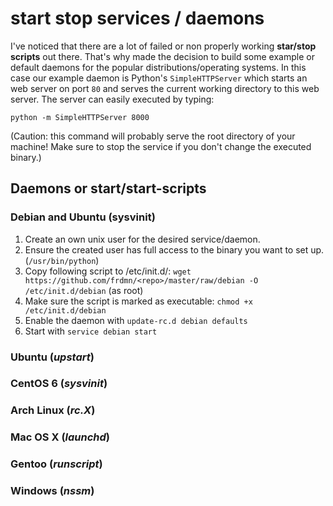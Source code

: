 # start stop services / daemons

I've noticed that there are a lot of failed or non properly working **star/stop scripts** out there. That's why made the decision to build some example or default daemons for the popular distributions/operating systems. In this case our example daemon is Python's `SimpleHTTPServer` which starts an web server on port `80` and serves the current working directory to this web server. The server can easily executed by typing:

    python -m SimpleHTTPServer 8000

(Caution: this command will probably serve the root directory of your machine! Make sure to stop the service if you don't change the executed binary.)

## Daemons or start/start-scripts
### Debian and Ubuntu (sysvinit)

1. Create an own unix user for the desired service/daemon.
1. Ensure the created user has full access to the binary you want to set up. (`/usr/bin/python`)
1. Copy following script to /etc/init.d/: `wget https://github.com/frdmn/<repo>/master/raw/debian -O /etc/init.d/debian` (as root)
1. Make sure the script is marked as executable: `chmod +x /etc/init.d/debian`
1. Enable the daemon with `update-rc.d debian defaults`
1. Start with `service debian start`  

### Ubuntu (_upstart_)

### CentOS 6 (_sysvinit_)

### Arch Linux (_rc.X_)

### Mac OS X (_launchd_)

### Gentoo (_runscript_)

### Windows (_nssm_) 